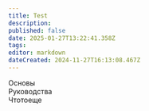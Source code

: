 ```yaml
---
title: Test
description: 
published: false
date: 2025-01-27T13:22:41.358Z
tags: 
editor: markdown
dateCreated: 2024-11-27T16:13:08.467Z
---
```


<div class="guide-panel">
  <!--  -->
  <div class="guide-panel__item">
    <span>Основы</span>
    <div class="content">
      <div></div>
      <div></div>
      <div></div>
      <div></div>
      <div></div>
    </div>
  </div>
  <!--  -->
  <div class="guide-panel__item">
    <span>Руководства</span>
    <div class="content">
      <div></div>
      <div></div>
      <div></div>
      <div></div>
      <div></div>
    </div>
  </div>
  <!--  -->
  <div class="guide-panel__item">
    <span>Чтотоеще</span>
    <div class="content">
      <div></div>
      <div></div>
      <div></div>
      <div></div>
      <div></div>
    </div>
  </div>
  <!--  -->
</div>